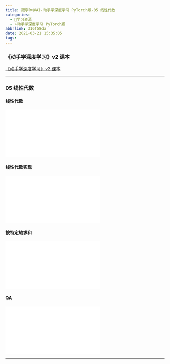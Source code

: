 ```yaml
---
title: 跟李沐学AI-动手学深度学习 PyTorch版-05 线性代数
categories:
  - 🌙学习资源
  - ⭐动手学深度学习 PyTorch版
abbrlink: 316f58da
date: 2021-03-21 15:35:05
tags:
---
```


### 《动手学深度学习》v2 课本

[《动手学深度学习》v2 课本](http://zh.d2l.ai/)

***

### 05 线性代数

#### 线性代数

<iframe src="//player.bilibili.com/player.html?aid=929681632&bvid=BV1eK4y1U7Qy&cid=313099180&page=1" scrolling="no" border="0" frameborder="no" framespacing="0" allowfullscreen="true"> </iframe>

<!--more-->

#### 线性代数实现

<iframe src="//player.bilibili.com/player.html?aid=929681632&bvid=BV1eK4y1U7Qy&cid=315218005&page=2" scrolling="no" border="0" frameborder="no" framespacing="0" allowfullscreen="true"> </iframe>

#### 按特定轴求和

<iframe src="//player.bilibili.com/player.html?aid=929681632&bvid=BV1eK4y1U7Qy&cid=315221013&page=3" scrolling="no" border="0" frameborder="no" framespacing="0" allowfullscreen="true"> </iframe>

#### QA

<iframe src="//player.bilibili.com/player.html?aid=929681632&bvid=BV1eK4y1U7Qy&cid=315224660&page=4" scrolling="no" border="0" frameborder="no" framespacing="0" allowfullscreen="true"> </iframe>

***
